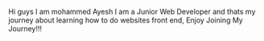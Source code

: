 Hi guys I am mohammed Ayesh I am a Junior Web Developer and thats my journey about learning how to do websites front end,
Enjoy Joining My Journey!!!